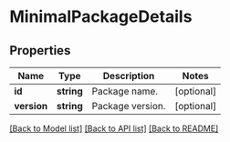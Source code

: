 # MinimalPackageDetails

## Properties
Name | Type | Description | Notes
------------ | ------------- | ------------- | -------------
**id** | **string** | Package name. | [optional] 
**version** | **string** | Package version. | [optional] 

[[Back to Model list]](../README.md#documentation-for-models) [[Back to API list]](../README.md#documentation-for-api-endpoints) [[Back to README]](../README.md)


